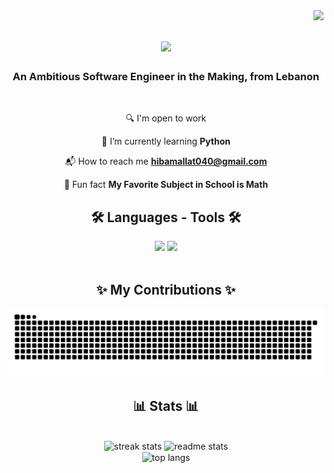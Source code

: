 <img align="right" src="https://visitor-badge.laobi.icu/badge?page_id=hibamallat.hibamallat" />

<h1 align="center">
    <img src="https://readme-typing-svg.herokuapp.com/?font=Righteous&size=25&color=a047ed&center=true&vCenter=true&width=500&height=70&duration=4000&lines=Welcome+to+my+GitHub!;" />
</h1>

<h3 align="center">An Ambitious Software Engineer in the Making, from Lebanon </h3>

<div align="center">
<br/>
    
🔍 I'm open to work

🐍 I’m currently learning **Python**

📬 How to reach me **hibamallat040@gmail.com**

📐 Fun fact **My Favorite Subject in School is Math**

 </div>
 
<h2 align="center">🛠️ Languages - Tools 🛠️</h2>
<div align="center">
    <img src="https://skillicons.dev/icons?i=html,css,vscode" />
    <img src="https://skillicons.dev/icons?i=github,git,python,java" /><br>
</div>

<br/>

<div align="center">
  <h2>✨ My Contributions ✨</h2>
  
  <img alt="snake eating my contributions" src="https://raw.githubusercontent.com/hibamallat/hibamallat/output/github-contribution-grid-snake.svg" />
  
  <br/>
</div>

<h2 align="center">📊 Stats 📊</h2>
<br>
<div align=center>
<img width=390 src="https://github-readme-streak-stats-salesp07.vercel.app/?user=hibamallat&count_private=true&theme=aura&border_radius=10" alt="streak stats"/>
<img width=390 src="https://github-readme-stats-salesp07.vercel.app/api?username=hibamallat&count_private=true&show_icons=true&theme=aura&rank_icon=github&border_radius=10" alt="readme stats" />
<br/>
<img width=325 align="center" src="https://github-readme-stats-salesp07.vercel.app/api/top-langs/?username=hibamallat&hide=HTML&langs_count=8&layout=compact&theme=aura&border_radius=10&size_weight=0.5&count_weight=0.5&exclude_repo=github-readme-stats" alt="top langs" />
</div>

<br/>
<br/>

<div align="center">
</div>

<br/>
